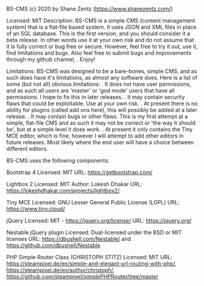 BS-CMS (c) 2020 by Shane Zentz (https://www.shanezentz.com/)

Licensed:    MIT
Description: BS-CMS is a simple CMS (content management system) that is a flat-file based system. It uses JSON and XML files
             in place of an SQL database. This is the first version, and you should consider it a beta release. In other words
			       use it at your own risk and do not assume that it is fully correct or bug free or secure. However, feel free
			       to try it out, use it, find limitations and bugs. Also feel free to submit bugs and improvements through my 
			       github channel, . Enjoy!
			 
Limitations: BS-CMS was designed to be a bare-bones, simple CMS, and as such does have it's limitations, as almost any
             software does. Here is a list of some (but not all) obvious limitations:
			      . It does not have user permissions, and as such all users are 'master' or 'god mode' users that have all
			        permissions. I hope to fix this in later releases.
			      . It may contain security flaws that could be exploitable. Use at your own risk.
			      . At present there is no ability for plugins (called add ons here), this will possibly be added at a later
			        release.
			      . It may contain bugs or other flaws. This is my first attempt at a simple, flat-file CMS and as such it may
			        not be correct or 'the way it should be', but at a simple level it does work.
			      . At present it only contains the Tiny MCE editor, which is fine, however I will attempt to add other editors in
			        future releases. Most likely where the end user will have a choice between different editors.


BS-CMS uses the following components:

Bootstrap 4
Licensed: MIT
URL: https://getbootstrap.com/

Lightbox 2
Licensed: MIT
Author: Lokesh Dhakar
URL: https://lokeshdhakar.com/projects/lightbox2/

Tiny MCE
Licensed: GNU Lesser General Public License (LGPL)
URL: https://www.tiny.cloud/

jQuery
Licensed: MIT - https://jquery.org/license/
URL: https://jquery.org/

Nestable jQuery plugin
Licensed: Dual-licensed under the BSD or MIT licenses
URL: https://dbushell.com/Nestable/  and  https://github.com/dbushell/Nestable

PHP Simple Router Class (CHRISTOPH STITZ)
Licensed: MIT
URL: https://steampixel.de/en/simple-and-elegant-url-routing-with-php/, https://steampixel.de/en/author/christoph/, https://github.com/steampixel/simplePHPRouter/tree/master
